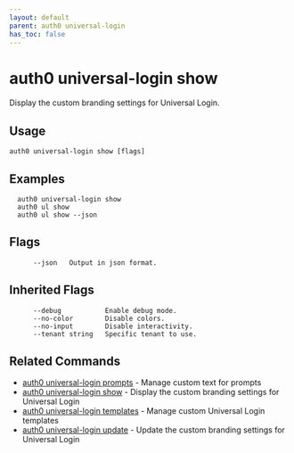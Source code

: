```yaml
---
layout: default
parent: auth0 universal-login
has_toc: false
---
```

# auth0 universal-login show

Display the custom branding settings for Universal Login.

## Usage
```
auth0 universal-login show [flags]
```

## Examples

```
  auth0 universal-login show
  auth0 ul show
  auth0 ul show --json
```


## Flags

```
      --json   Output in json format.
```


## Inherited Flags

```
      --debug           Enable debug mode.
      --no-color        Disable colors.
      --no-input        Disable interactivity.
      --tenant string   Specific tenant to use.
```


## Related Commands

- [auth0 universal-login prompts](auth0_universal-login_prompts.md) - Manage custom text for prompts
- [auth0 universal-login show](auth0_universal-login_show.md) - Display the custom branding settings for Universal Login
- [auth0 universal-login templates](auth0_universal-login_templates.md) - Manage custom Universal Login templates
- [auth0 universal-login update](auth0_universal-login_update.md) - Update the custom branding settings for Universal Login


